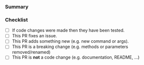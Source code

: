 ### Summary

<!-- What is this pull request for? Does it fix any issues? -->

### Checklist

<!-- Put an x inside [ ] to check it, like so: [x] -->

- [ ] If code changes were made then they have been tested.
- [ ] This PR fixes an issue.
- [ ] This PR adds something new (e.g. new command or args).
- [ ] This PR is a breaking change (e.g. methods or parameters removed/renamed)
- [ ] This PR is **not** a code change (e.g. documentation, README, ...)
